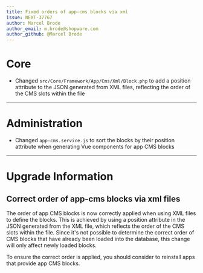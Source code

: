 ```yaml
---
title: Fixed orders of app-cms blocks via xml
issue: NEXT-37767
author: Marcel Brode
author_email: m.brode@shopware.com
author_github: @Marcel Brode
---
```

# Core
* Changed `src/Core/Framework/App/Cms/Xml/Block.php` to add a position attribute to the JSON generated from XML files, reflecting the order of the CMS slots within the file
___
# Administration
* Changed `app-cms.service.js` to sort the blocks by their position attribute when generating Vue components for app CMS blocks
___
# Upgrade Information
## Correct order of app-cms blocks via xml files
The order of app CMS blocks is now correctly applied when using XML files to define the blocks. This is achieved by using a position attribute in the JSON generated from the XML file, which reflects the order of the CMS slots within the file. Since it's not possible to determine the correct order of CMS blocks that have already been loaded into the database, this change will only affect newly loaded blocks.

To ensure the correct order is applied, you should consider to reinstall apps that provide app CMS blocks.
